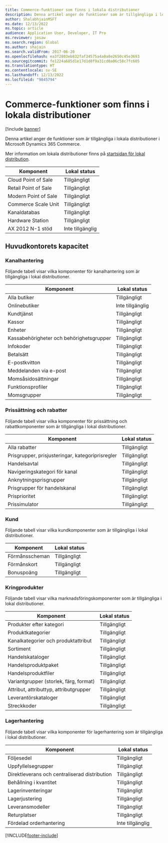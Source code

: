 ```yaml
---
title: Commerce-funktioner som finns i lokala distributioner
description: Denna artikel anger de funktioner som är tillgängliga i lokala distributioner i Microsoft Dynamics 365 Commerce.
author: ShalabhjainMSFT
ms.date: 12/13/2022
ms.topic: article
audience: Application User, Developer, IT Pro
ms.reviewer: josaw
ms.search.region: Global
ms.author: shajain
ms.search.validFrom: 2017-06-20
ms.openlocfilehash: ea3f2803eb832faf34575a4a0a8e2650c45e3693
ms.sourcegitcommit: fe1224a685d1e17d1d8f9a31cd0a06c58c7fc605
ms.translationtype: HT
ms.contentlocale: sv-SE
ms.lasthandoff: 12/13/2022
ms.locfileid: "9845794"
---
```

# <a name="commerce-capabilities-that-are-available-in-on-premises-deployments"></a>Commerce-funktioner som finns i lokala distributioner

[!include [banner](includes/banner.md)]

Denna artikel anger de funktioner som är tillgängliga i lokala distributioner i Microsoft Dynamics 365 Commerce.

Mer information om lokala distributioner finns på [startsidan för lokal distribution](../fin-ops-core/dev-itpro/deployment/on-premises-deployment-landing-page.md).

| Komponent            | Lokal status |
| -------------------- | ------------------ |
| Cloud Point of Sale  | Tillgängligt          |
| Retail Point of Sale | Tillgängligt          |
| Modern Point of Sale | Tillgängligt          |
| Commerce Scale Unit  | Tillgängligt          |
| Kanaldatabas     | Tillgängligt          |
| Hardware Station     | Tillgängligt          |
| AX 2012 N-1 stöd  | Inte tillgänglig      |

## <a name="head-office-capability"></a>Huvudkontorets kapacitet

### <a name="channel-management"></a>Kanalhantering

Följande tabell visar vilka komponenter för kanalhantering som är tillgängliga i lokal distributioner.

| Komponent                             | Lokal status |
|---------------------------------------|--------------------|
| Alla butiker                            | Tillgängligt          |
| Onlinebutiker                         | Inte tillgänglig      |
| Kundtjänst                           | Tillgängligt          |
| Kassor                             | Tillgängligt          |
| Enheter                               | Tillgängligt          |
| Kassabehörigheter och behörighetsgrupper | Tillgängligt          |
| Infokoder                            | Tillgängligt          |
| Betalsätt                       | Tillgängligt          |
| E-postkvitton                        | Tillgängligt          |
| Meddelanden via e-post                   | Tillgängligt          |
| Momsåsidosättningar                   | Tillgängligt          |
| Funktionsprofiler                | Tillgängligt          |
| Momsgrupper                      | Tillgängligt          |

### <a name="pricing-and-discounts"></a>Prissättning och rabatter

Följande tabell visar vilka komponenter för prissättning och rabattkomponenter som är tillgängliga i lokal distributioner.

| Komponent                                             | Lokal status |
|-------------------------------------------------------|--------------------|
| Alla rabatter                                         | Tillgängligt          |
| Prisgrupper, prisjusteringar, kategoriprisregler | Tillgängligt          |
| Handelsavtal                                      | Tillgängligt          |
| Navigeringskategori för kanal                           | Tillgängligt          |
| Anknytningsprisgrupper                              | Tillgängligt          |
| Prisgrupper för handelskanal                         | Tillgängligt          |
| Prisprioritet                                    | Tillgängligt          |
| Prissimulator                                       | Tillgängligt          |

### <a name="customer"></a>Kund

Följande tabell visar vilka kundkomponenter som är tillgängliga i lokal distributioner.

| Komponent       | Lokal status |
|-----------------|--------------------|
| Förmånsscheman | Tillgängligt          |
| Förmånskort   | Tillgängligt          |
| Bonuspoäng  | Tillgängligt          |

### <a name="merchandising"></a>Kringprodukter

Följande tabell visar vilka marknadsföringskomponenter som är tillgängliga i lokal distributioner.

| Komponent                                   | Lokal status |
|---------------------------------------------|--------------------|
| Produkter efter kategori                        | Tillgängligt          |
| Produktkategorier                          | Tillgängligt          |
| Kanalkategorier och produktattribut   | Tillgängligt          |
| Sortiment                                 | Tillgängligt          |
| Handelskataloger                           | Tillgängligt          |
| Handelsproduktpaket                       | Tillgängligt          |
| Handelsproduktfiler                      | Tillgängligt          |
| Variantgrupper (storlek, färg, format)         | Tillgängligt          |
| Attribut, attributtyp, attributgrupper | Tillgängligt          |
| Leverantörskataloger                             | Tillgängligt          |
| Streckkoder                                   | Tillgängligt          |

### <a name="inventory-management"></a>Lagerhantering

Följande tabell visar vilka komponenter för lagerhantering som är tillgängliga i lokal distributioner.

| Komponent                      | Lokal status |
|--------------------------------|--------------------|
| Följesedel                   | Tillgängligt          |
| Uppfyllelsegrupper              | Tillgängligt          |
| Direktleverans och centraliserad distribution | Tillgängligt          |
| Behållning i kvantitet                    | Tillgängligt          |
| Lagerinventeringar                   | Tillgängligt          |
| Lagerjustering           | Tillgängligt          |
| Leveransmodeller             | Tillgängligt          |
| Returplatser               | Tillgängligt          |
| Fördelad orderhantering   | Inte tillgänglig      |


[!INCLUDE[footer-include](../includes/footer-banner.md)]
